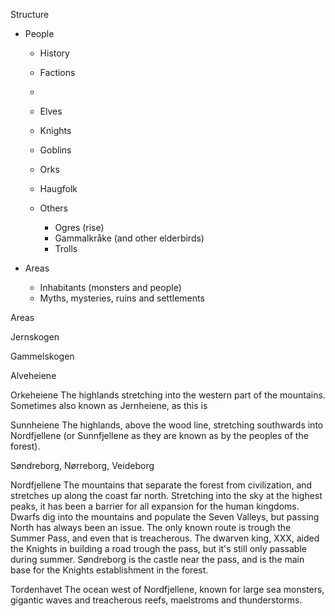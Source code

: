 Structure

* People
  * History
  * Factions
  * 



  * Elves
  * Knights
  * Goblins
  * Orks
  * Haugfolk
  * Others
    * Ogres (rise)
    * Gammalkråke (and other elderbirds)
    * Trolls

* Areas
  * Inhabitants (monsters and people)
  * Myths, mysteries, ruins and settlements


Areas 

Jernskogen

Gammelskogen

Alveheiene

Orkeheiene
The highlands stretching into the western part of the mountains. Sometimes also known as Jernheiene, as this is 

Sunnheiene
The highlands, above the wood line, stretching southwards into Nordfjellene (or Sunnfjellene as they are known as by the peoples of the forest). 

Søndreborg, Nørreborg, Veideborg

Nordfjellene
The mountains that separate the forest from civilization, and stretches up along the coast far north. Stretching into the sky at the highest peaks, it has been a barrier for all expansion for the human kingdoms. Dwarfs dig into the mountains and populate the Seven Valleys, but passing North has always been an issue. The only known route is trough the Summer Pass, and even that is treacherous. The dwarven king, XXX, aided the Knights in building a road trough the pass, but it's still only passable during summer. 
Søndreborg is the castle near the pass, and is the main base for the Knights establishment in the forest. 

Tordenhavet
The ocean west of Nordfjellene, known for large sea monsters, gigantic waves and treacherous reefs, maelstroms and thunderstorms. 